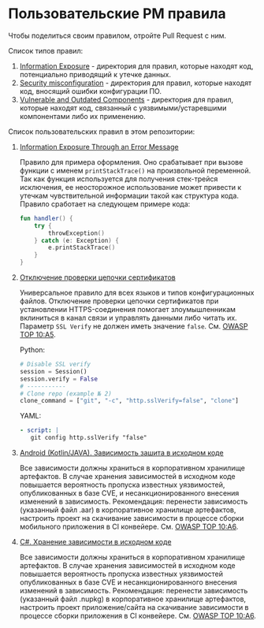 # Пользовательские PM правила

Чтобы поделиться своим правилом, отройте Pull Request с ним.

Список типов правил:
1. [Information Exposure](./Information%20Exposure) - директория для правил, которые находят код, потенциально приводящий к утечке данных.
1. [Security misconfiguration](./Security%20misconfiguration) - директория для правил, которые находят код, вносящий ошибки конфигурации ПО.
2. [Vulnerable and Outdated Components](./Vulnerable%20and%20Outdated%20Components) - директория для правил, которые находят код, связанный с уязвимыми/устаревшими компонентами либо их применению.


Список пользовательских правил в этом репозитории:
1. [Information Exposure Through an Error Message](./Information%20Exposure/Information%20Exposure%20Through%20an%20Error%20Message.json)
    
    Правило для примера оформления. Оно срабатывает при вызове функции с именем `printStackTrace()`
    на произвольной переменной. Так как функция используется для получения стек-трейся исключения, 
    ее неосторожное использование может привести к утечкам чувствительной информации такой как структура
    кода. Правило сработает на следующем примере кода:
    
    ```kotlin
    fun handler() {
        try {
            throwException()
        } catch (e: Exception) {
            e.printStackTrace()
        }
    } 
   ```
1. [Отключение проверки цепочки сертификатов](./Security%20misconfiguration/Отключение%20проверки%20цепочки%20сертификатов.json)

   Универсальное правило для всех языков и типов конфигурационных файлов.
   Отключение проверки цепочки сертификатов при установлении HTTPS-соединения помогает злоумышленникам вклиниться в канал связи и управлять данными либо читать их.
   Параметр `SSL Verify` не должен иметь значение `false`. См. [OWASP TOP 10:A5](https://owasp.org/Top10/A05_2021-Security_Misconfiguration).

   Python:
    ```python
    # Disable SSL verify
    session = Session()
    session.verify = False
    # -----------
    # Clone repo (example № 2)
    clone_command = ["git", "-c", "http.sslVerify=false", "clone"]
   ```

   YAML:
   ```yaml
   - script: |
      git config http.sslVerify "false"
   ```
1. [Android (Kotlin/JAVA). Зависимость зашита в исходном коде](./Vulnerable%20and%20Outdated%20Components/Android.%20Хранение%20зависимости%20в%20исходном%20коде.json)

   Все зависимости должны храниться в корпоративном хранилище артефактов. В случае хранения зависимостей в исходном коде повышается вероятность пропуска известных уязвимостей, опубликованных в базе CVE, и несанкционированного внесения изменений в зависимость. Рекомендация: перенести зависимость (указанный файл .aar) в корпоративное хранилище артефактов, настроить проект на скачивание зависимости в процессе сборки мобильного приложения в CI конвейере. См. [OWASP TOP 10:A6](https://owasp.org/Top10/A06_2021-Vulnerable_and_Outdated_Components/).
1. [C#. Хранение зависимости в исходном коде](./Vulnerable%20and%20Outdated%20Components/Android.%20Хранение%20зависимости%20в%20исходном%20коде.json)

   Все зависимости должны храниться в корпоративном хранилище артефактов. В случае хранения зависимостей в исходном коде повышается вероятность пропуска известных уязвимостей опубликованных в базе CVE и несанкционированного внесения изменений в зависимость. Рекомендация: перенести зависимость (указанный файл .nupkg) в корпоративное хранилище артефактов, настроить проект приложение/сайта на скачивание зависимости в процессе сборки приложения в CI конвейере. См. [OWASP TOP 10:A6](https://owasp.org/Top10/A06_2021-Vulnerable_and_Outdated_Components/C%23.%20Хранение%20зависимости%20в%20исходном%20коде.json).
